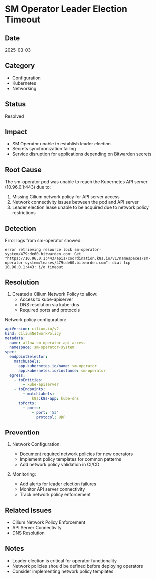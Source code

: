 # SM Operator Leader Election Timeout

## Date

2025-03-03

## Category

- Configuration
- Kubernetes
- Networking

## Status

Resolved

## Impact

- SM Operator unable to establish leader election
- Secrets synchronization failing
- Service disruption for applications depending on Bitwarden secrets

## Root Cause

The sm-operator pod was unable to reach the Kubernetes API server (10.96.0.1:443) due to:

1. Missing Cilium network policy for API server access
2. Network connectivity issues between the pod and API server
3. Leader election lease unable to be acquired due to network policy restrictions

## Detection

Error logs from sm-operator showed:

```
error retrieving resource lock sm-operator-system/479cde60.bitwarden.com: Get "https://10.96.0.1:443/apis/coordination.k8s.io/v1/namespaces/sm-operator-system/leases/479cde60.bitwarden.com": dial tcp 10.96.0.1:443: i/o timeout
```

## Resolution

1. Created a Cilium Network Policy to allow:
   - Access to kube-apiserver
   - DNS resolution via kube-dns
   - Required ports and protocols

Network policy configuration:

```yaml
apiVersion: cilium.io/v2
kind: CiliumNetworkPolicy
metadata:
  name: allow-sm-operator-api-access
  namespace: sm-operator-system
spec:
  endpointSelector:
    matchLabels:
      app.kubernetes.io/name: sm-operator
      app.kubernetes.io/instance: sm-operator
  egress:
    - toEntities:
        - kube-apiserver
    - toEndpoints:
        - matchLabels:
            k8s:k8s-app: kube-dns
      toPorts:
        - ports:
            - port: '53'
              protocol: UDP
```

## Prevention

1. Network Configuration:

   - Document required network policies for new operators
   - Implement policy templates for common patterns
   - Add network policy validation in CI/CD

2. Monitoring:
   - Add alerts for leader election failures
   - Monitor API server connectivity
   - Track network policy enforcement

## Related Issues

- Cilium Network Policy Enforcement
- API Server Connectivity
- DNS Resolution

## Notes

- Leader election is critical for operator functionality
- Network policies should be defined before deploying operators
- Consider implementing network policy templates

